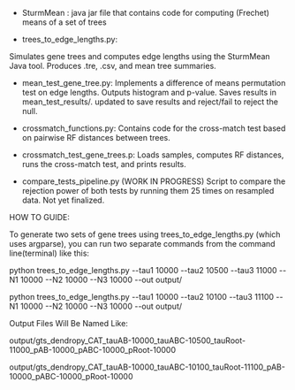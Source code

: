 - SturmMean : 
java jar file that contains code for computing (Frechet) means of a set of trees

- trees_to_edge_lengths.py:

Simulates gene trees and computes edge lengths using the SturmMean Java tool. Produces .tre, .csv, and mean tree summaries.

- mean_test_gene_tree.py:
Implements a difference of means permutation test on edge lengths. Outputs histogram and p-value.
Saves results in mean_test_results/.
updated to save results and reject/fail to reject the null.

- crossmatch_functions.py:
Contains code for the cross-match test based on pairwise RF distances between trees.

- crossmatch_test_gene_trees.p:
Loads samples, computes RF distances, runs the cross-match test, and prints results.

- compare_tests_pipeline.py
(WORK IN PROGRESS) Script to compare the rejection power of both tests by running them 25 times on resampled data. Not yet finalized.






HOW TO GUIDE:

To generate two sets of gene trees using trees_to_edge_lengths.py (which uses argparse), you can run two separate commands from the command line(terminal) like this:

python trees_to_edge_lengths.py --tau1 10000 --tau2 10500 --tau3 11000 --N1 10000 --N2 10000 --N3 10000 --out output/

python trees_to_edge_lengths.py --tau1 10000 --tau2 10100 --tau3 11100 --N1 10000 --N2 10000 --N3 10000 --out output/

Output Files Will Be Named Like:

output/gts_dendropy_CAT_tauAB-10000_tauABC-10500_tauRoot-11000_pAB-10000_pABC-10000_pRoot-10000

output/gts_dendropy_CAT_tauAB-10000_tauABC-10100_tauRoot-11100_pAB-10000_pABC-10000_pRoot-10000



